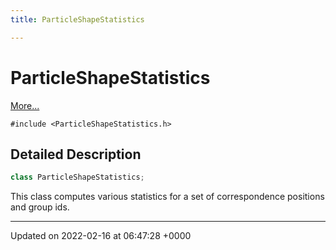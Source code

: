 ```yaml
---
title: ParticleShapeStatistics

---
```


# ParticleShapeStatistics



 [More...](#detailed-description)


`#include <ParticleShapeStatistics.h>`

## Detailed Description

```cpp
class ParticleShapeStatistics;
```


This class computes various statistics for a set of correspondence positions and group ids. 

-------------------------------

Updated on 2022-02-16 at 06:47:28 +0000